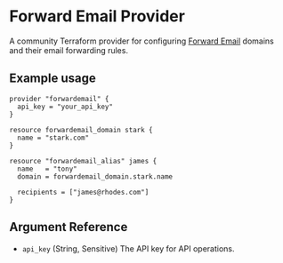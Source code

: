 # Forward Email Provider

A community Terraform provider for configuring [Forward Email](http://forwardemail.net) domains and their email forwarding rules.

## Example usage

```hcl
provider "forwardemail" {
  api_key = "your_api_key"
}

resource forwardemail_domain stark {
  name = "stark.com"
}

resource "forwardemail_alias" james {
  name   = "tony"
  domain = forwardemail_domain.stark.name

  recipients = ["james@rhodes.com"]
}
```

<!-- schema generated by tfplugindocs -->
## Argument Reference

- `api_key` (String, Sensitive) The API key for API operations.
